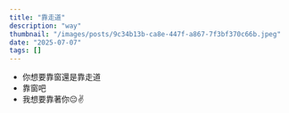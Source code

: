 ```yaml
---
title: "靠走道"
description: "way"
thumbnail: "/images/posts/9c34b13b-ca8e-447f-a867-7f3bf370c66b.jpeg"
date: "2025-07-07"
tags: []
---
```

- 你想要靠窗還是靠走道
- 靠窗吧
- 我想要靠著你😔✌️
